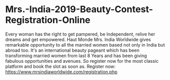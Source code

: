 # Mrs.-India-2019-Beauty-Contest-Registration-Online
Every woman has the right to get pampered, be Independent, relive her dreams and get empowered. Haut Monde Mrs. India Worldwide gives remarkable opportunity to all the married women based not only in India but abroad too. It's an international beauty pageant which has been transforming married women from last 8 Years and has been giving fabulous opportunities and avenues. So register now for the most classic platform and book the slot as soon as. Register now: https://www.mrsindiaworldwide.com/registration.php
